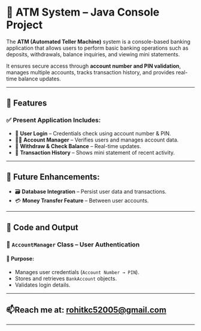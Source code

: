 
# 🏧 ATM System – Java Console Project

The **ATM (Automated Teller Machine)** system is a console-based banking application that allows users to perform basic banking operations such as deposits, withdrawals, balance inquiries, and viewing mini statements.

It ensures secure access through **account number and PIN validation**, manages multiple accounts, tracks transaction history, and provides real-time balance updates.

---

## 🔹 Features

### ✅ Present Application Includes:
- 🔐 **User Login** – Credentials check using account number & PIN.
- 🧑‍💼 **Account Manager** – Verifies users and manages account data.
- 💸 **Withdraw & Check Balance** – Real-time updates.
- 🧾 **Transaction History** – Shows mini statement of recent activity.

---

## 🔧 Future Enhancements:
- 🗃️ **Database Integration** – Persist user data and transactions.
- 💳 **Money Transfer Feature** – Between user accounts.

---

## 🧠 Code and Output

### 📂 `AccountManager` Class – User Authentication

#### 🎯 Purpose:
- Manages user credentials (`Account Number → PIN`).
- Stores and retrieves `BankAccount` objects.
- Validates login details.

---
## 📫Reach me at: **rohitkc52005@gmail.com**
---

